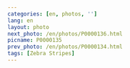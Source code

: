 ```yaml
---
categories: [en, photos, '']
lang: en
layout: photo
next_photo: /en/photos/P0000136.html
picname: P0000135
prev_photo: /en/photos/P0000134.html
tags: [Zebra Stripes]
---
```

